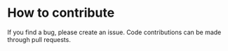 # How to contribute
If you find a bug, please create an issue.
Code contributions can be made through pull requests.
